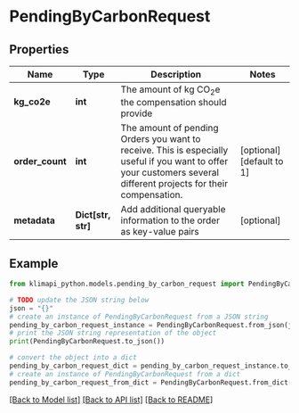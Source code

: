 # PendingByCarbonRequest


## Properties

Name | Type | Description | Notes
------------ | ------------- | ------------- | -------------
**kg_co2e** | **int** | The amount of kg CO<sub>2</sub>e the compensation should provide | 
**order_count** | **int** | The amount of pending Orders you want to receive. This is especially useful if you want to offer your customers several different projects for their compensation. | [optional] [default to 1]
**metadata** | **Dict[str, str]** | Add additional queryable information to the order as key-value pairs | [optional] 

## Example

```python
from klimapi_python.models.pending_by_carbon_request import PendingByCarbonRequest

# TODO update the JSON string below
json = "{}"
# create an instance of PendingByCarbonRequest from a JSON string
pending_by_carbon_request_instance = PendingByCarbonRequest.from_json(json)
# print the JSON string representation of the object
print(PendingByCarbonRequest.to_json())

# convert the object into a dict
pending_by_carbon_request_dict = pending_by_carbon_request_instance.to_dict()
# create an instance of PendingByCarbonRequest from a dict
pending_by_carbon_request_from_dict = PendingByCarbonRequest.from_dict(pending_by_carbon_request_dict)
```
[[Back to Model list]](../README.md#documentation-for-models) [[Back to API list]](../README.md#documentation-for-api-endpoints) [[Back to README]](../README.md)


